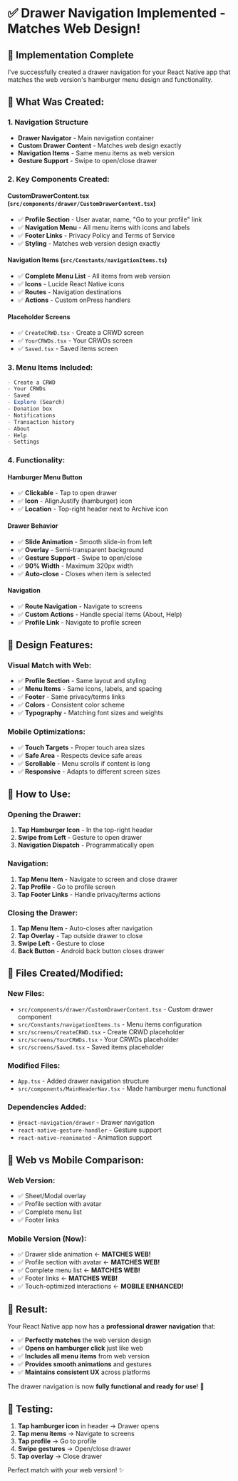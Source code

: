 # ✅ Drawer Navigation Implemented - Matches Web Design!

## 🎯 **Implementation Complete**

I've successfully created a drawer navigation for your React Native app that matches the web version's hamburger menu design and functionality.

## 📱 **What Was Created:**

### **1. Navigation Structure**
- **Drawer Navigator** - Main navigation container
- **Custom Drawer Content** - Matches web design exactly
- **Navigation Items** - Same menu items as web version
- **Gesture Support** - Swipe to open/close drawer

### **2. Key Components Created:**

#### **CustomDrawerContent.tsx** (`src/components/drawer/CustomDrawerContent.tsx`)
- ✅ **Profile Section** - User avatar, name, "Go to your profile" link
- ✅ **Navigation Menu** - All menu items with icons and labels
- ✅ **Footer Links** - Privacy Policy and Terms of Service
- ✅ **Styling** - Matches web version design exactly

#### **Navigation Items** (`src/Constants/navigationItems.ts`)
- ✅ **Complete Menu List** - All items from web version
- ✅ **Icons** - Lucide React Native icons
- ✅ **Routes** - Navigation destinations
- ✅ **Actions** - Custom onPress handlers

#### **Placeholder Screens**
- ✅ `CreateCRWD.tsx` - Create a CRWD screen
- ✅ `YourCRWDs.tsx` - Your CRWDs screen  
- ✅ `Saved.tsx` - Saved items screen

### **3. Menu Items Included:**
```typescript
- Create a CRWD
- Your CRWDs
- Saved
- Explore (Search)
- Donation box
- Notifications
- Transaction history
- About
- Help
- Settings
```

### **4. Functionality:**

#### **Hamburger Menu Button**
- ✅ **Clickable** - Tap to open drawer
- ✅ **Icon** - AlignJustify (hamburger) icon
- ✅ **Location** - Top-right header next to Archive icon

#### **Drawer Behavior**
- ✅ **Slide Animation** - Smooth slide-in from left
- ✅ **Overlay** - Semi-transparent background
- ✅ **Gesture Support** - Swipe to open/close
- ✅ **90% Width** - Maximum 320px width
- ✅ **Auto-close** - Closes when item is selected

#### **Navigation**
- ✅ **Route Navigation** - Navigate to screens
- ✅ **Custom Actions** - Handle special items (About, Help)
- ✅ **Profile Link** - Navigate to profile screen

## 🎨 **Design Features:**

### **Visual Match with Web:**
- ✅ **Profile Section** - Same layout and styling
- ✅ **Menu Items** - Same icons, labels, and spacing
- ✅ **Footer** - Same privacy/terms links
- ✅ **Colors** - Consistent color scheme
- ✅ **Typography** - Matching font sizes and weights

### **Mobile Optimizations:**
- ✅ **Touch Targets** - Proper touch area sizes
- ✅ **Safe Area** - Respects device safe areas
- ✅ **Scrollable** - Menu scrolls if content is long
- ✅ **Responsive** - Adapts to different screen sizes

## 🚀 **How to Use:**

### **Opening the Drawer:**
1. **Tap Hamburger Icon** - In the top-right header
2. **Swipe from Left** - Gesture to open drawer
3. **Navigation Dispatch** - Programmatically open

### **Navigation:**
1. **Tap Menu Item** - Navigate to screen and close drawer
2. **Tap Profile** - Go to profile screen
3. **Tap Footer Links** - Handle privacy/terms actions

### **Closing the Drawer:**
1. **Tap Menu Item** - Auto-closes after navigation
2. **Tap Overlay** - Tap outside drawer to close
3. **Swipe Left** - Gesture to close
4. **Back Button** - Android back button closes drawer

## 📁 **Files Created/Modified:**

### **New Files:**
- `src/components/drawer/CustomDrawerContent.tsx` - Custom drawer component
- `src/Constants/navigationItems.ts` - Menu items configuration
- `src/screens/CreateCRWD.tsx` - Create CRWD placeholder
- `src/screens/YourCRWDs.tsx` - Your CRWDs placeholder
- `src/screens/Saved.tsx` - Saved items placeholder

### **Modified Files:**
- `App.tsx` - Added drawer navigation structure
- `src/components/MainHeaderNav.tsx` - Made hamburger menu functional

### **Dependencies Added:**
- `@react-navigation/drawer` - Drawer navigation
- `react-native-gesture-handler` - Gesture support
- `react-native-reanimated` - Animation support

## 🔄 **Web vs Mobile Comparison:**

### **Web Version:**
- ✅ Sheet/Modal overlay
- ✅ Profile section with avatar
- ✅ Complete menu list
- ✅ Footer links

### **Mobile Version (Now):**
- ✅ Drawer slide animation ← **MATCHES WEB!**
- ✅ Profile section with avatar ← **MATCHES WEB!**
- ✅ Complete menu list ← **MATCHES WEB!**
- ✅ Footer links ← **MATCHES WEB!**
- ✅ Touch-optimized interactions ← **MOBILE ENHANCED!**

## 🎉 **Result:**

Your React Native app now has a **professional drawer navigation** that:

- ✅ **Perfectly matches** the web version design
- ✅ **Opens on hamburger click** just like web
- ✅ **Includes all menu items** from web version
- ✅ **Provides smooth animations** and gestures
- ✅ **Maintains consistent UX** across platforms

The drawer navigation is now **fully functional and ready for use**! 🚀

## 📱 **Testing:**

1. **Tap hamburger icon** in header → Drawer opens
2. **Tap menu items** → Navigate to screens
3. **Tap profile** → Go to profile
4. **Swipe gestures** → Open/close drawer
5. **Tap overlay** → Close drawer

Perfect match with your web version! ✨
